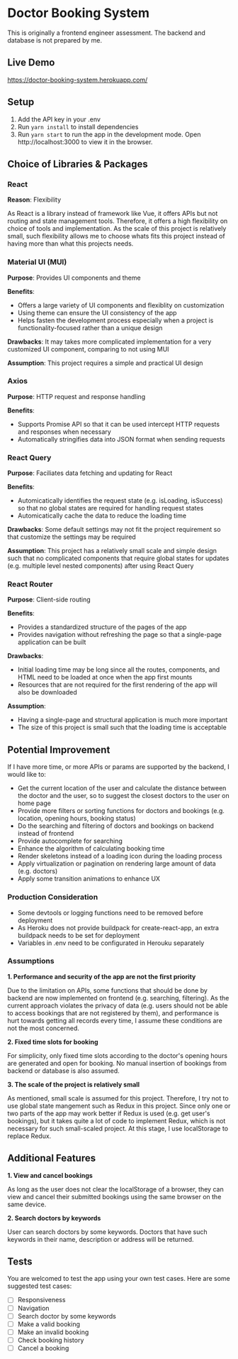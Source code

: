 # Doctor Booking System

This is originally a frontend engineer assessment. The backend and database is not prepared by me.

## Live Demo

https://doctor-booking-system.herokuapp.com/

## Setup

1. Add the API key in your .env
2. Run `yarn install` to install dependencies
3. Run `yarn start` to run the app in the development mode. Open http://localhost:3000 to view it in the browser.

## Choice of Libraries & Packages

### React

**Reason**: Flexibility

As React is a library instead of framework like Vue, it offers APIs but not routing and state management tools. Therefore, it offers a high flexibility on choice of tools and implementation. As the scale of this project is relatively small, such flexibility allows me to choose whats fits this project instead of having more than what this projects needs.

### Material UI (MUI)

**Purpose**: Provides UI components and theme

**Benefits**:

- Offers a large variety of UI components and flexiblity on customization
- Using theme can ensure the UI consistency of the app
- Helps fasten the development process especially when a project is functionality-focused rather than a unique design

**Drawbacks**: It may takes more complicated implementation for a very customized UI component, comparing to not using MUI

**Assumption**: This project requires a simple and practical UI design

### Axios

**Purpose**: HTTP request and response handling

**Benefits**:

- Supports Promise API so that it can be used intercept HTTP requests and responses when necessary
- Automatically stringifies data into JSON format when sending requests

### React Query

**Purpose**: Faciliates data fetching and updating for React

**Benefits**:

- Automicatically identifies the request state (e.g. isLoading, isSuccess) so that no global states are required for handling request states
- Automicatically cache the data to reduce the loading time

**Drawbacks**: Some default settings may not fit the project requirement so that customize the settings may be required

**Assumption**: This project has a relatively small scale and simple design such that no complicated components that require global states for updates (e.g. multiple level nested components) after using React Query

### React Router

**Purpose**: Client-side routing

**Benefits**:

- Provides a standardized structure of the pages of the app
- Provides navigation without refreshing the page so that a single-page application can be built

**Drawbacks**:

- Initial loading time may be long since all the routes, components, and HTML need to be loaded at once when the app first mounts
- Resources that are not required for the first rendering of the app will also be downloaded

**Assumption**:

- Having a single-page and structural application is much more important
- The size of this project is small such that the loading time is acceptable

## Potential Improvement

If I have more time, or more APIs or params are supported by the backend, I would like to:

- Get the current location of the user and calculate the distance between the doctor and the user, so to suggest the closest doctors to the user on home page
- Provide more filters or sorting functions for doctors and bookings (e.g. location, opening hours, booking status)
- Do the searching and filtering of doctors and bookings on backend instead of frontend
- Provide autocomplete for searching
- Enhance the algorithm of calculating booking time
- Render skeletons instead of a loading icon during the loading process
- Apply virtualization or pagination on rendering large amount of data (e.g. doctors)
- Apply some transition animations to enhance UX

### Production Consideration

- Some devtools or logging functions need to be removed before deployment
- As Heroku does not provide buildpack for create-react-app, an extra buildpack needs to be set for deployment
- Variables in .env need to be configurated in Herouku separately

### Assumptions

**1. Performance and security of the app are not the first priority**

Due to the limitation on APIs, some functions that should be done by backend are now implemented on frontend (e.g. searching, filtering). As the current approach violates the privacy of data (e.g. users should not be able to access bookings that are not registered by them), and performance is hurt towards getting all records every time, I assume these conditions are not the most concerned.

**2. Fixed time slots for booking**

For simplicity, only fixed time slots according to the doctor's opening hours are generated and open for booking. No manual insertion of bookings from backend or database is also assumed.

**3. The scale of the project is relatively small**

As mentioned, small scale is assumed for this project. Therefore, I try not to use global state mangement such as Redux in this project. Since only one or two parts of the app may work better if Redux is used (e.g. get user's bookings), but it takes quite a lot of code to implement Redux, which is not necessary for such small-scaled project. At this stage, I use localStorage to replace Redux.

## Additional Features

**1. View and cancel bookings**

As long as the user does not clear the localStorage of a browser, they can view and cancel their submitted bookings using the same browser on the same device.

**2. Search doctors by keywords**

User can search doctors by some keywords. Doctors that have such keywords in their name, description or address will be returned.

## Tests

You are welcomed to test the app using your own test cases. Here are some suggested test cases:

- [ ] Responsiveness
- [ ] Navigation
- [ ] Search doctor by some keywords
- [ ] Make a valid booking
- [ ] Make an invalid booking
- [ ] Check booking history
- [ ] Cancel a booking
